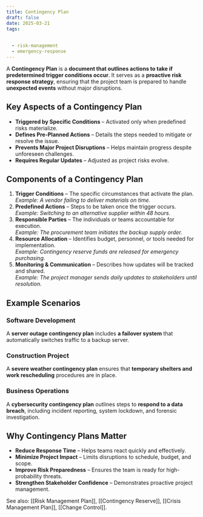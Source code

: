 ```yaml
---
title: Contingency Plan
draft: false
date: 2025-03-21
tags:
  
  
  - risk-management
  - emergency-response
---
```


A **Contingency Plan** is a **document that outlines actions to take if predetermined trigger conditions occur**. It serves as a **proactive risk response strategy**, ensuring that the project team is prepared to handle **unexpected events** without major disruptions.

## Key Aspects of a Contingency Plan
- **Triggered by Specific Conditions** – Activated only when predefined risks materialize.
- **Defines Pre-Planned Actions** – Details the steps needed to mitigate or resolve the issue.
- **Prevents Major Project Disruptions** – Helps maintain progress despite unforeseen challenges.
- **Requires Regular Updates** – Adjusted as project risks evolve.

## Components of a Contingency Plan
1. **Trigger Conditions** – The specific circumstances that activate the plan.  
   *Example: A vendor failing to deliver materials on time.*
2. **Predefined Actions** – Steps to be taken once the trigger occurs.  
   *Example: Switching to an alternative supplier within 48 hours.*
3. **Responsible Parties** – The individuals or teams accountable for execution.  
   *Example: The procurement team initiates the backup supply order.*
4. **Resource Allocation** – Identifies budget, personnel, or tools needed for implementation.  
   *Example: Contingency reserve funds are released for emergency purchasing.*
5. **Monitoring & Communication** – Describes how updates will be tracked and shared.  
   *Example: The project manager sends daily updates to stakeholders until resolution.*

## Example Scenarios

### **Software Development**
A **server outage contingency plan** includes **a failover system** that automatically switches traffic to a backup server.

### **Construction Project**
A **severe weather contingency plan** ensures that **temporary shelters and work rescheduling** procedures are in place.

### **Business Operations**
A **cybersecurity contingency plan** outlines steps to **respond to a data breach**, including incident reporting, system lockdown, and forensic investigation.

## Why Contingency Plans Matter
- **Reduce Response Time** – Helps teams react quickly and effectively.
- **Minimize Project Impact** – Limits disruptions to schedule, budget, and scope.
- **Improve Risk Preparedness** – Ensures the team is ready for high-probability threats.
- **Strengthen Stakeholder Confidence** – Demonstrates proactive project management.

See also: [[Risk Management Plan]], [[Contingency Reserve]], [[Crisis Management Plan]], [[Change Control]].
